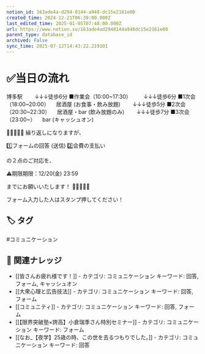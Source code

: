 ```yaml
---
notion_id: 163ade4a-d294-8144-a948-dc15e2161e00
created_time: 2024-12-21T06:39:00.000Z
last_edited_time: 2025-01-05T07:48:00.000Z
url: https://www.notion.so/163ade4ad2948144a948dc15e2161e00
parent_type: database_id
archived: False
sync_time: 2025-07-12T14:43:22.219101
---
```


# ✅当日の流れ


博多駅
　　↓↓↓徒歩6分
■作業会（10:00~17:30）
　　↓↓↓徒歩6分
■1次会（18:00~20:00）
　居酒屋 (お食事・飲み放題)
　　↓↓↓徒歩5分
■2次会（20:30~22:30）
　居酒屋・bar (飲み放題のみ)
　　↓↓↓徒歩7分
■3次会（23:00~）
　bar (キャッシュオン)


🚨🚨🚨🚨🚨
繰り返しになりますが、

1️⃣フォームの回答 (送信)
2️⃣会費の支払い

の２点のご対応を、

⚠️期限期限：12/20(金) 23:59

までにお願いいたします！
🚨🚨🚨🚨🚨

フォーム入力した人はスタンプ押してください！

## 🏷️ タグ
#コミュニケーション

## 🔗 関連ナレッジ
- [[皆さんお疲れ様です！]] - カテゴリ: コミュニケーション キーワード: 回答, フォーム, キャッシュオン
- [[大衆心理と広告技法]] - カテゴリ: コミュニケーション キーワード: 回答, フォーム
- [[コミュニティ]] - カテゴリ: コミュニケーション キーワード: 回答, フォーム
- [[【限界突破塾×誇高】小倉瑞季さん特別セミナー]] - カテゴリ: コミュニケーション キーワード: フォーム
- [[なお_【夜学】25歳の時、この世を去るつもりでした。]] - カテゴリ: コミュニケーション キーワード: 回答
